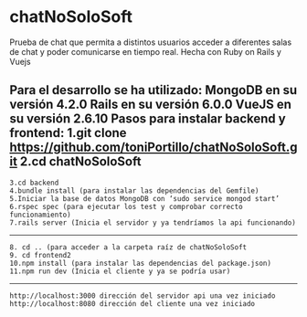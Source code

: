# chatNoSoloSoft
Prueba de chat que permita a distintos usuarios acceder a diferentes salas de chat y poder comunicarse en tiempo real. Hecha con Ruby on Rails y Vuejs

Para el desarrollo se ha utilizado:
    MongoDB en su versión 4.2.0
    Rails en su versión 6.0.0
    VueJS en su versión 2.6.10
Pasos para instalar backend y frontend:
    1.git clone https://github.com/toniPortillo/chatNoSoloSoft.git
    2.cd chatNoSoloSoft
-----------------------------------------------------------------------------------------------
    3.cd backend
    4.bundle install (para instalar las dependencias del Gemfile)
    5.Iniciar la base de datos MongoDB con ‘sudo service mongod start’
    6.rspec spec (para ejecutar los test y comprobar correcto funcionamiento)
    7.rails server (Inicia el servidor y ya tendríamos la api funcionando)
-----------------------------------------------------------------------------------------------
    8. cd .. (para acceder a la carpeta raíz de chatNoSoloSoft
    9. cd frontend2
    10.npm install (para instalar las dependencias del package.json)
    11.npm run dev (Inicia el cliente y ya se podría usar)
-----------------------------------------------------------------------------------------------
    http://localhost:3000 dirección del servidor api una vez iniciado
    http://localhost:8080 dirección del cliente una vez iniciado
